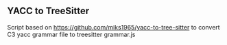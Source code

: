 
## YACC to TreeSitter 
Script based on https://github.com/miks1965/yacc-to-tree-sitter to convert C3 yacc grammar file to treesitter grammar.js
